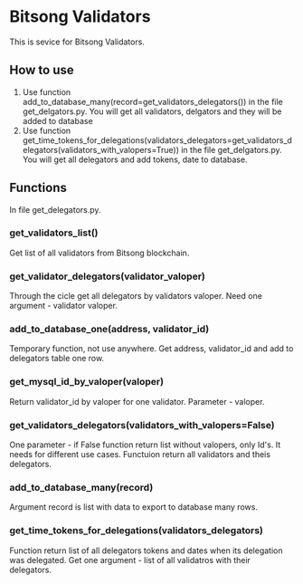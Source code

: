 # Bitsong Validators
This is sevice for Bitsong Validators.

## How to use
1. Use function add_to_database_many(record=get_validators_delegators()) in
the file get_delgators.py. You will get all validators, delgators and 
they will be added to database
2. Use function get_time_tokens_for_delegations(validators_delegators=get_validators_delegators(validators_with_valopers=True))
in the file get_delgators.py. You will get all delegators and add tokens, date to database.

## Functions
In file get_delegators.py.
### get_validators_list()
Get list of all validators from Bitsong blockchain.
### get_validator_delegators(validator_valoper)
Through the cicle get all delegators by validators valoper.
Need one argument - validator valoper.
### add_to_database_one(address, validator_id)
Temporary function, not use anywhere. Get address, validator_id and add
to delegators table one row.
### get_mysql_id_by_valoper(valoper)
Return validator_id by valoper for one validator. Parameter - valoper.
### get_validators_delegators(validators_with_valopers=False)
One parameter - if False function return list without valopers, only Id's.
It needs for different use cases.
Functuion return all validators and theis delegators.
### add_to_database_many(record)
Argument record is list with data to export to database many rows.
### get_time_tokens_for_delegations(validators_delegators)
Function return list of all delegators tokens and dates when its delegation
was delegated. Get one argument - list of all validatros with their delegators.
